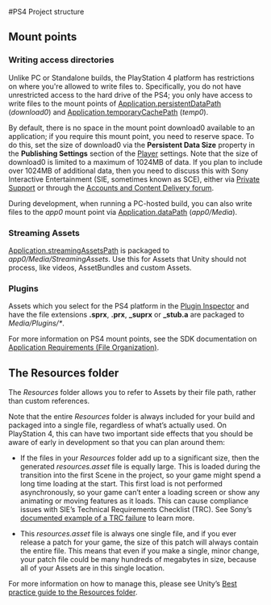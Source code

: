 #PS4 Project structure

## Mount points

### Writing access directories

Unlike PC or Standalone builds, the PlayStation 4 platform has restrictions on where you're allowed to write files to. Specifically, you do not have unrestricted access to the hard drive of the PS4; you only have access to write files to the mount points of [Application.persistentDataPath](ScriptRef:Application-persistentDataPath.html) (_download0_) and [Application.temporaryCachePath](ScriptRef:Application-temporaryCachePath.html) (_temp0_).

By default, there is no space in the mount point download0 available to an application; if you require this mount point, you need to reserve space. To do this, set the size of download0 via the __Persistent Data Size__ property in the __Publishing Settings__ section of the [Player](PS4PlayerSettings#Publishing) settings. Note that the size of download0 is limited to a maximum of 1024MB of data. If you plan to include over 1024MB of additional data, then you need to discuss this with Sony Interactive Entertainment (SIE, sometimes known as SCE), either via [Private Support](https://ps4.siedev.net/support/newissue) or through the [Accounts and Content Delivery forum](https://ps4.siedev.net/forums/forum/24/).

During development, when running a PC-hosted build, you can also write files to the _app0_ mount point via [Application.dataPath](ScriptRef:Application-dataPath.html) (_app0/Media_).

### Streaming Assets

[Application.streamingAssetsPath](ScriptRef:Application-streamingAssetsPath.html) is packaged to _app0/Media/StreamingAssets_. Use this for Assets that Unity should not process, like videos, AssetBundles and custom Assets.

### Plugins

Assets which you select for the PS4 platform in the [Plugin Inspector](PluginInspector) and have the file extensions **.sprx**, **.prx**, **\_suprx** or **\_stub.a** are packaged to _Media/Plugins/*_.

For more information on PS4 mount points, see the SDK documentation on [Application Requirements (File Organization)](https://ps4.siedev.net/resources/documents/SDK/latest/Application_Requirements_File_Organization/0001.html).

## The Resources folder

The _Resources_ folder allows you to refer to Assets by their file path, rather than custom references. 

Note that the entire _Resources_ folder is always included for your build and packaged into a single file, regardless of what’s actually used. On PlayStation 4, this can have two important side effects that you should be aware of early in development so that you can plan around them:

* If the files in your _Resources_ folder add up to a significant size, then the generated _resources.asset_ file is equally large. This is loaded during the transition into the first Scene in the project, so your game might spend a long time loading at the start. This first load is not performed asynchronously, so your game can’t enter a loading screen or show any animating or moving features as it loads. This can cause compliance issues with SIE’s Technical Requirements Checklist (TRC). See Sony’s [documented example of a TRC failure](https://ps4.siedev.net/resources/documents/TRC/1.5/TRC/R4018.html) to learn more.

* This _resources.asset_ file is always one single file, and if you ever release a patch for your game, the size of this patch will always contain the entire file. This means that even if you make a single, minor change, your patch file could be many hundreds of megabytes in size, because all of your Assets are in this single location.

For more information on how to manage this, please see Unity’s [Best practice guide to the Resources folder](https://unity3d.com/learn/tutorials/topics/best-practices/resources-folder).

